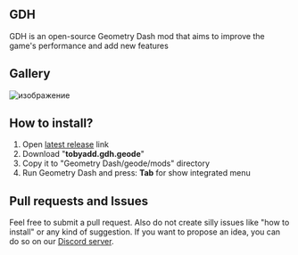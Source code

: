 ## GDH
GDH is an open-source Geometry Dash mod that aims to improve the game's performance and add new features
## Gallery
![изображение](https://github.com/TobyAdd/GDH/assets/66429886/7ffac4c1-06cd-443f-afcf-933b73ad1626)
## How to install?
1. Open [latest release](https://github.com/TobyAdd/GDH/releases/latest) link
2. Download "**tobyadd.gdh.geode**"
3. Copy it to "Geometry Dash/geode/mods" directory
4. Run Geometry Dash and press: **Tab** for show integrated menu
## Pull requests and Issues
Feel free to submit a pull request. Also do not create silly issues like "how to install" or any kind of suggestion. If you want to propose an idea, you can do so on our [Discord server](https://discord.gg/ahYEz4MAwP).
